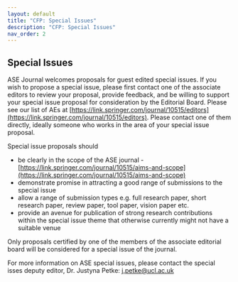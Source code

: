 ```yaml
---
layout: default
title: "CFP: Special Issues"
description: "CFP: Special Issues"
nav_order: 2
---
```


## Special Issues 

ASE Journal welcomes proposals for guest edited special issues. If you wish to propose a special issue, please first contact one of the associate editors to review your proposal, provide feedback, and be willing to support your special issue proposal for consideration by the Editorial Board. Please see our list of AEs at [https://link.springer.com/journal/10515/editors](https://link.springer.com/journal/10515/editors). Please contact one of them directly, ideally someone who works in the area of your special issue proposal.

Special issue proposals should

- be clearly in the scope of the ASE journal - [https://link.springer.com/journal/10515/aims-and-scope](https://link.springer.com/journal/10515/aims-and-scope)
- demonstrate promise in attracting a good range of submissions to the special issue
- allow a range of submission types e.g. full research paper, short research paper, review paper, tool paper, vision paper etc.
- provide an avenue for publication of strong research contributions within the special issue theme that otherwise currently might not have a suitable venue

Only proposals certified by one of the members of the associate editorial board will be considered for a special issue of the journal.

For more information on ASE special issues, please contact the special isses deputy editor, Dr. Justyna Petke: <j.petke@ucl.ac.uk>
